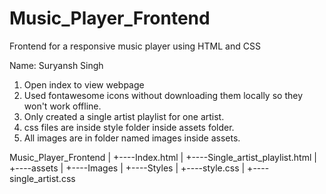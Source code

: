 # Music_Player_Frontend
Frontend for a responsive music player using HTML and CSS

Name: Suryansh Singh

1. Open index to view webpage
2. Used fontawesome icons without downloading them locally so they won't work offline.
3. Only created a single artist playlist for one artist.
4. css files are inside style folder inside assets folder.
5. All images are in folder named images inside assets.


Music_Player_Frontend
                |
                +----Index.html
                |
                +----Single_artist_playlist.html
                |
                +----assets
                        |
                        +----Images
                        |
                        +----Styles
                                |
                                +----style.css
                                |
                                +----single_artist.css	
